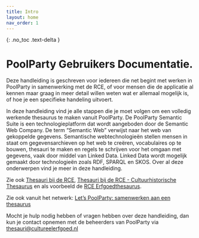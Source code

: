 ```yaml
---
title: Intro
layout: home
nav_order: 1
---
```


{: .no_toc .text-delta }


<script>
{% include js/custom.js %}
</script>

<!-- Overlay (only once) -->
<div id="overlay" 
     style="display: none; 
            position: fixed; 
            top: 0; 
            left: 0; 
            width: 100%; 
            height: 100%; 
            background: rgba(0, 0, 0, 0.8); 
            justify-content: center; 
            align-items: center; 
            z-index: 1000;">
  
  <img id="zoomImage" 
       alt="Zoomed Image" 
       style="max-width: 90%; 
              max-height: 90%; 
              cursor: zoom-out;" 
       onclick="closeZoom()" />
</div>


# PoolParty Gebruikers Documentatie.

Deze handleiding is geschreven voor iedereen die net begint met werken in PoolParty in samenwerking met de RCE, of voor mensen die de applicatie al kennen maar graag in meer detail willen weten wat er allemaal mogelijk is, of hoe je een specifieke handeling uitvoert.

In deze handleiding vind je alle stappen die je moet volgen om een volledig werkende thesaurus te maken vanuit PoolParty. De PoolParty Semantic Suite is een technologieplatform dat wordt aangeboden door de Semantic Web Company. De term “Semantic Web” verwijst naar het web van gekoppelde gegevens. Semantische webtechnologieën stellen mensen in staat om gegevensarchieven op het web te creëren, vocabulaires op te bouwen, thesauri te maken en regels te schrijven voor het omgaan met gegevens, vaak door middel van Linked Data. Linked Data wordt mogelijk gemaakt door technologieën zoals RDF, SPARQL en SKOS. Over al deze onderwerpen vind je meer in deze handleiding.

Zie ook [Thesauri bij de RCE](https://kennis.cultureelerfgoed.nl/index.php/Thema/Thesauri_bij_de_RCE), [Thesauri bij de RCE - Cultuurhistorische Thesaurus](https://kennis.cultureelerfgoed.nl/index.php/Thesauri_bij_de_RCE_-_Cultuurhistorische_Thesaurus) en als voorbeeld de [RCE Erfgoedthesaurus](https://thesaurus.cultureelerfgoed.nl/).

Zie ook vanuit het netwerk: [Let’s PoolParty: samenwerken aan een thesaurus](https://netwerkdigitaalerfgoed.nl/nieuws/lets-poolparty-samenwerken-aan-een-thesaurus/)

Mocht je hulp nodig hebben of vragen hebben over deze handleiding, dan kun je contact opnemen met de beheerders van PoolParty via  [thesauri@cultureelerfgoed.nl](mailto:thesauri@cultureelerfgoed.nl)



[GitHub RCE]: [https://github.com/cultureelerfgoed](https://github.com/cultureelerfgoed)


